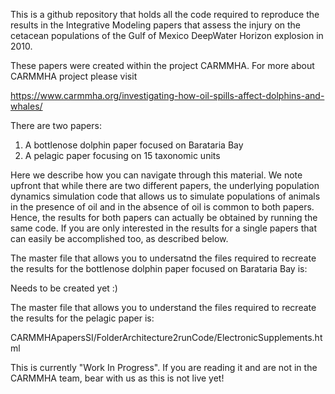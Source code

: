 This is a github repository that holds all the code required to reproduce the results in the Integrative Modeling papers that assess the injury on the cetacean populations of the Gulf of Mexico DeepWater Horizon explosion in 2010.

These papers were created within the project CARMMHA. For more about CARMMHA project please visit

https://www.carmmha.org/investigating-how-oil-spills-affect-dolphins-and-whales/

There are two papers:

1. A bottlenose dolphin paper focused on Barataria Bay
2. A pelagic paper focusing on 15 taxonomic units

Here we describe how you can navigate through this material. We note upfront that while there are two different papers, the underlying population dynamics simulation code that allows us to simulate populations of animals in the presence of oil and in the absence of oil is common to  both papers. Hence, the results for both papers can actually be obtained by running the same code. If you are only interested in the results for a single papers that can easily be accomplished too, as described below.

The master file that allows you to undersatnd the files required to recreate the 
results for the bottlenose dolphin paper focused on Barataria Bay is:

Needs to be created yet :) 

The master file that allows you to understand the files required to recreate the results for the pelagic paper is:

CARMMHApapersSI/FolderArchitecture2runCode/ElectronicSupplements.html


This is currently "Work In Progress". If you are reading it and are not in the CARMMHA team, bear with us as this is not live yet!